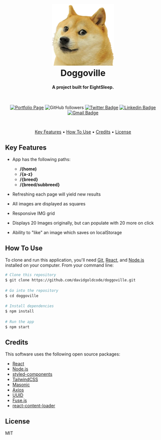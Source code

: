 <h1 align="center">
  <br>
  <a href="http://doggoville.xyz"><img src="./src/assets/doge.png" alt="Doge" width="200"></a>
  <br>
  Doggoville
  <br>
</h1>

<h4 align="center">A project built for EightSleep</a>.</h4>

<div align="center">
<br>

[![Portfolio Page](https://img.shields.io/badge/Portfolio-%F0%9F%8E%A8-brightgreen)](https://davidgold.io)
![GitHub followers](https://img.shields.io/github/followers/davidgoldcode?label=Follow&style=social) [![Twitter Badge](https://img.shields.io/badge/-Twitter-1ca0f1?style=flat-square&logo=twitter&logoColor=white&link=https://twitter.com/davidigold)](https://twitter.com/davidigold) [![Linkedin Badge](https://img.shields.io/badge/-LinkedIn-blue?style=flat-square&logo=Linkedin&logoColor=white&link=https://www.linkedin.com/in/davidigold/)](https://www.linkedin.com/in/davidigold/) [![Gmail Badge](https://img.shields.io/badge/-Email_Me-c14438?style=flat-square&logo=Gmail&logoColor=white&link=mailto:davidgold@hey.com)](mailto:davidgold@hey.com)

<br>

</div>

<p align="center">
  <a href="#key-features">Key Features</a> •
  <a href="#how-to-use">How To Use</a> •
  <a href="#credits">Credits</a> •
  <a href="#license">License</a>
</p>

## Key Features

- App has the following paths:

  - **/(home)**
  - **/{a-z}**
  - **/{breed}**
  - **/{breed/subbreed}**

- Refreshing each page will yield new results
- All images are displayed as squares
- Responsive IMG grid
- Displays 20 Images originally, but can populate with 20 more on click
- Ability to "like" an image which saves on localStorage

## How To Use

To clone and run this application, you'll need [Git](https://git-scm.com), [React](https://reactjs.org/), and [Node.js](https://nodejs.org/en/download/) installed on your computer. From your command line:

```bash
# Clone this repository
$ git clone https://github.com/davidgoldcode/doggoville.git

# Go into the repository
$ cd doggoville

# Install dependencies
$ npm install

# Run the app
$ npm start
```

## Credits

This software uses the following open source packages:

- [React](https://reactjs.org)
- [Node.js](https://nodejs.org/)
- [styled-components](https://styled-components.com/)
- [TailwindCSS](https://tailwindcss.com)
- [Masonic](https://github.com/jaredLunde/masonic)
- [Axios](https://github.com/axios/axios)
- [UUID](https://github.com/uuidjs/uuid)
- [Fuse.js](https://fusejs.io/)
- [react-content-loader](https://skeletonreact.com/)

## License

MIT
